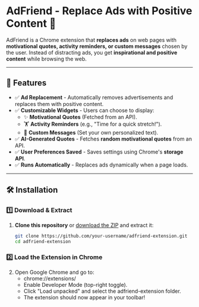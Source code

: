 # AdFriend - Replace Ads with Positive Content 🎉

AdFriend is a Chrome extension that **replaces ads** on web pages with **motivational quotes, activity reminders, or custom messages** chosen by the user. Instead of distracting ads, you get **inspirational and positive content** while browsing the web.

---

## 📌 Features

- ✅ **Ad Replacement** - Automatically removes advertisements and replaces them with positive content.
- ✅ **Customizable Widgets** - Users can choose to display:
  - ✨ **Motivational Quotes** (Fetched from an API).
  - 🏋️ **Activity Reminders** (e.g., "Time for a quick stretch!").
  - 🎯 **Custom Messages** (Set your own personalized text).
- ✅ **AI-Generated Quotes** - Fetches **random motivational quotes** from an API.
- ✅ **User Preferences Saved** - Saves settings using Chrome's **storage API**.
- ✅ **Runs Automatically** - Replaces ads dynamically when a page loads.

---

## 🛠 Installation

### 1️⃣ Download & Extract
1. **Clone this repository** or [download the ZIP](https://github.com/your-repo-link) and extract it:
   ```sh
   git clone https://github.com/your-username/adfriend-extension.git
   cd adfriend-extension

### 2️⃣ Load the Extension in Chrome
2. Open Google Chrome and go to:
   - chrome://extensions/
   - Enable Developer Mode (top-right toggle).
   - Click "Load unpacked" and select the adfriend-extension folder.
   - The extension should now appear in your toolbar!


